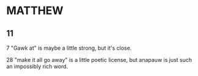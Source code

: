 # MATTHEW

## 11

7 "Gawk at" is maybe a little strong, but it's close.

28 "make it all go away" is a little poetic license, but anapauw is just such an impossibly rich word.